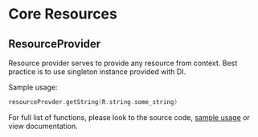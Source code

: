 Core Resources
============

ResourceProvider
--------------
Resource provider serves to provide any resource from context.
Best practice is to use singleton instance provided with DI.
 
Sample usage:
 
```kotlin
resourceProvder.getString(R.string.some_string)
```

For full list of functions, please look to the source code, 
[sample usage](..__/app/src/main/java/com/nullgr/androidcore/resources/ResourcesExampleActivity.kt) 
or view documentation.